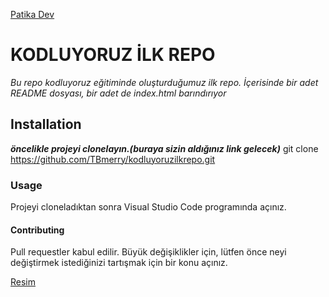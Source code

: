 [Patika Dev](https://app.patika.dev/)
# KODLUYORUZ İLK REPO
*Bu repo kodluyoruz eğitiminde oluşturduğumuz ilk repo. İçerisinde bir adet README dosyası, bir adet de index.html barındırıyor*

## Installation
***öncelikle projeyi clonelayın.(buraya sizin aldığınız link gelecek)***
git clone https://github.com/TBmerry/kodluyoruzilkrepo.git

### Usage
Projeyi cloneladıktan sonra Visual Studio Code programında açınız.

#### Contributing
Pull requestler kabul edilir. Büyük değişiklikler için, lütfen önce neyi değiştirmek istediğinizi tartışmak için bir konu açınız. 

[Resim](https://raw.githubusercontent.com/Kodluyoruz/taskforce/main/git/odev1/figures/markdown.png)
